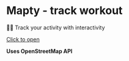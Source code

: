 # Mapty - track workout
🏃‍♂️ Track your activity with interactivity

[Click to open](https://m1rade.github.io/mapty-app-js/)

**Uses OpenStreetMap API**
